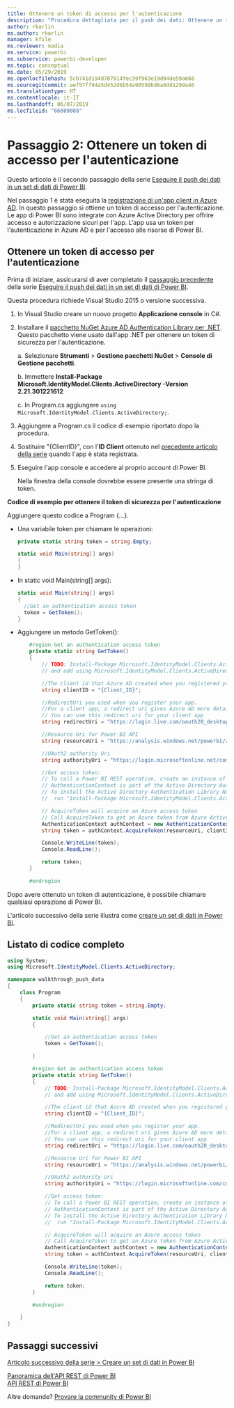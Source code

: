 ```yaml
---
title: Ottenere un token di accesso per l'autenticazione
description: "Procedura dettagliata per il push dei dati: Ottenere un token di accesso per l'autenticazione"
author: rkarlin
ms.author: rkarlin
manager: kfile
ms.reviewer: madia
ms.service: powerbi
ms.subservice: powerbi-developer
ms.topic: conceptual
ms.date: 05/29/2019
ms.openlocfilehash: 5cb741d194d787014fec39f963e19d04de59a668
ms.sourcegitcommit: aef57ff94a5d452d6b54a90598bd6a0dd1299a46
ms.translationtype: HT
ms.contentlocale: it-IT
ms.lasthandoff: 06/07/2019
ms.locfileid: "66809088"
---
```

# <a name="step-2-get-an-authentication-access-token"></a>Passaggio 2: Ottenere un token di accesso per l'autenticazione

Questo articolo è il secondo passaggio della serie [Eseguire il push dei dati in un set di dati di Power BI](walkthrough-push-data.md).

Nel passaggio 1 è stata eseguita la [registrazione di un'app client in Azure AD](walkthrough-push-data-register-app-with-azure-ad.md). In questo passaggio si ottiene un token di accesso per l'autenticazione. Le app di Power BI sono integrate con Azure Active Directory per offrire accesso e autorizzazione sicuri per l'app. L'app usa un token per l'autenticazione in Azure AD e per l'accesso alle risorse di Power BI.

## <a name="get-an-authentication-access-token"></a>Ottenere un token di accesso per l'autenticazione

Prima di iniziare, assicurarsi di aver completato il [passaggio precedente](walkthrough-push-data-register-app-with-azure-ad.md) della serie [Eseguire il push dei dati in un set di dati di Power BI](walkthrough-push-data.md). 

Questa procedura richiede Visual Studio 2015 o versione successiva.

1. In Visual Studio creare un nuovo progetto **Applicazione console** in C#.

2. Installare il [pacchetto NuGet Azure AD Authentication Library per .NET](https://www.nuget.org/packages/Microsoft.IdentityModel.Clients.ActiveDirectory/2.22.302111727). Questo pacchetto viene usato dall'app .NET per ottenere un token di sicurezza per l'autenticazione. 

     a. Selezionare **Strumenti** > **Gestione pacchetti NuGet** > **Console di Gestione pacchetti**.

     b. Immettere **Install-Package Microsoft.IdentityModel.Clients.ActiveDirectory -Version 2.21.301221612**

     c. In Program.cs aggiungere `using Microsoft.IdentityModel.Clients.ActiveDirectory;`.

3. Aggiungere a Program.cs il codice di esempio riportato dopo la procedura.

4. Sostituire "{ClientID}", con l'**ID Client** ottenuto nel [precedente articolo della serie](walkthrough-push-data-register-app-with-azure-ad.md) quando l'app è stata registrata.

5. Eseguire l'app console e accedere al proprio account di Power BI. 

   Nella finestra della console dovrebbe essere presente una stringa di token.

**Codice di esempio per ottenere il token di sicurezza per l'autenticazione**

Aggiungere questo codice a Program {...}.

* Una variabile token per chiamare le operazioni: 
  
  ```csharp
  private static string token = string.Empty;
  
  static void Main(string[] args)
  {
  }
  ```
* In static void Main(string[] args):
  
  ```csharp
  static void Main(string[] args)
  {
    //Get an authentication access token
    token = GetToken();
  }
  ```
* Aggiungere un metodo GetToken():

```csharp
       #region Get an authentication access token
       private static string GetToken()
       {
           // TODO: Install-Package Microsoft.IdentityModel.Clients.ActiveDirectory -Version 2.21.301221612
           // and add using Microsoft.IdentityModel.Clients.ActiveDirectory

           //The client id that Azure AD created when you registered your client app.
           string clientID = "{Client_ID}";

           //RedirectUri you used when you register your app.
           //For a client app, a redirect uri gives Azure AD more details on the application that it will authenticate.
           // You can use this redirect uri for your client app
           string redirectUri = "https://login.live.com/oauth20_desktop.srf";

           //Resource Uri for Power BI API
           string resourceUri = "https://analysis.windows.net/powerbi/api";

           //OAuth2 authority Uri
           string authorityUri = "https://login.microsoftonline.net/common/";

           //Get access token:
           // To call a Power BI REST operation, create an instance of AuthenticationContext and call AcquireToken
           // AuthenticationContext is part of the Active Directory Authentication Library NuGet package
           // To install the Active Directory Authentication Library NuGet package in Visual Studio,
           //  run "Install-Package Microsoft.IdentityModel.Clients.ActiveDirectory" from the nuget Package Manager Console.

           // AcquireToken will acquire an Azure access token
           // Call AcquireToken to get an Azure token from Azure Active Directory token issuance endpoint
           AuthenticationContext authContext = new AuthenticationContext(authorityUri);
           string token = authContext.AcquireToken(resourceUri, clientID, new Uri(redirectUri)).AccessToken;

           Console.WriteLine(token);
           Console.ReadLine();

           return token;
       }

       #endregion
```

Dopo avere ottenuto un token di autenticazione, è possibile chiamare qualsiasi operazione di Power BI.

L'articolo successivo della serie illustra come [creare un set di dati in Power BI](walkthrough-push-data-create-dataset.md).


## <a name="complete-code-listing"></a>Listato di codice completo

```csharp
using System;
using Microsoft.IdentityModel.Clients.ActiveDirectory;

namespace walkthrough_push_data
{
    class Program
    {
        private static string token = string.Empty;

        static void Main(string[] args)
        {

            //Get an authentication access token
            token = GetToken();

        }

        #region Get an authentication access token
        private static string GetToken()
        {
            // TODO: Install-Package Microsoft.IdentityModel.Clients.ActiveDirectory -Version 2.21.301221612
            // and add using Microsoft.IdentityModel.Clients.ActiveDirectory

            //The client id that Azure AD created when you registered your client app.
            string clientID = "{Client_ID}";

            //RedirectUri you used when you register your app.
            //For a client app, a redirect uri gives Azure AD more details on the application that it will authenticate.
            // You can use this redirect uri for your client app
            string redirectUri = "https://login.live.com/oauth20_desktop.srf";

            //Resource Uri for Power BI API
            string resourceUri = "https://analysis.windows.net/powerbi/api";

            //OAuth2 authority Uri
            string authorityUri = "https://login.microsoftonline.com/common/";

            //Get access token:
            // To call a Power BI REST operation, create an instance of AuthenticationContext and call AcquireToken
            // AuthenticationContext is part of the Active Directory Authentication Library NuGet package
            // To install the Active Directory Authentication Library NuGet package in Visual Studio,
            //  run "Install-Package Microsoft.IdentityModel.Clients.ActiveDirectory" from the nuget Package Manager Console.

            // AcquireToken will acquire an Azure access token
            // Call AcquireToken to get an Azure token from Azure Active Directory token issuance endpoint
            AuthenticationContext authContext = new AuthenticationContext(authorityUri);
            string token = authContext.AcquireToken(resourceUri, clientID, new Uri(redirectUri)).AccessToken;

            Console.WriteLine(token);
            Console.ReadLine();

            return token;
        }

        #endregion

    }
}
```



## <a name="next-steps"></a>Passaggi successivi

[Articolo successivo della serie > Creare un set di dati in Power BI](walkthrough-push-data-create-dataset.md)

[Panoramica dell'API REST di Power BI](overview-of-power-bi-rest-api.md)  
[API REST di Power BI](https://docs.microsoft.com/rest/api/power-bi/)  

Altre domande? [Provare la community di Power BI](http://community.powerbi.com/)